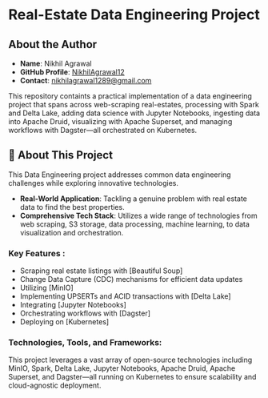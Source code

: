

# Real-Estate Data Engineering Project 

## About the Author
- **Name**: Nikhil Agrawal
- **GitHub Profile**: [NikhilAgrawal12](https://github.com/NikhilAgrawal12)
- **Contact**: nikhilagrawal1289@gmail.com


This repository containts a practical implementation of a data engineering project that spans across web-scraping real-estates, processing with Spark and Delta Lake, adding data science with Jupyter Notebooks, ingesting data into Apache Druid, visualizing with Apache Superset, and managing workflows with Dagster—all orchestrated on Kubernetes. 


## 🌟 About This Project

This Data Engineering project addresses common data engineering challenges while exploring innovative technologies. 

- **Real-World Application**: Tackling a genuine problem with real estate data to find the best properties.
- **Comprehensive Tech Stack**: Utilizes a wide range of technologies from web scraping, S3 storage, data processing, machine learning, to data visualization and orchestration.

### Key Features :
- Scraping real estate listings with [Beautiful Soup]
- Change Data Capture (CDC) mechanisms for efficient data updates
- Utilizing [MinIO]
- Implementing UPSERTs and ACID transactions with [Delta Lake]
- Integrating [Jupyter Notebooks]
- Orchestrating workflows with [Dagster]
- Deploying on [Kubernetes]

### Technologies, Tools, and Frameworks:
This project leverages a vast array of open-source technologies including MinIO, Spark, Delta Lake, Jupyter Notebooks, Apache Druid, Apache Superset, and Dagster—all running on Kubernetes to ensure scalability and cloud-agnostic deployment.

